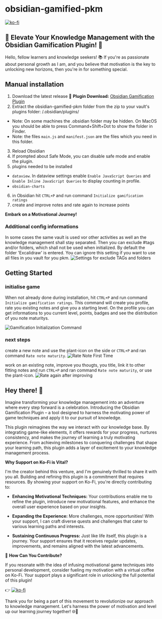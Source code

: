 # obsidian-gamified-pkm

[![ko-fi](https://ko-fi.com/img/githubbutton_sm.svg)](https://ko-fi.com/J3J6DYYS5)

## **🌟 Elevate Your Knowledge Management with the Obsidian Gamification Plugin! 🚀**

Hello, fellow learners and knowledge seekers! 📚 If you're as passionate about personal growth as I am, and you believe that motivation is the key to unlocking new horizons, then you're in for something special.


## Manual installation
1. Download the latest release 🔗 **Plugin Download:** [Obsidian Gamification Plugin](https://github.com/saertna/obsidian-gamified-pkm/releases/tag/0.0.81)
2. Extract the obsidian-gamified-pkm folder from the zip to your vault's plugins folder: <vault>/.obsidian/plugins/
 - Note: On some machines the .obsidian folder may be hidden. On MacOS you should be able to press Command+Shift+Dot to show the folder in Finder.
 - Note: the files `main.js` and `manifest.json` are the files which you need in this folder.
3. Reload Obsidian
4. If prompted about Safe Mode, you can disable safe mode and enable the plugin.
5. plugins needed to be installed
 -  `dataview`. In dataview settings enable `Enable JavaScript Queries` and `Enable Inline JavaScript Queries` to display counting in profile.
 -  `obsidian-charts`
6. in Obsidian hit `CTRL+P` and run command `Initialize gamification ratings`
7. create and improve notes and rate again to increase points

**Embark on a Motivational Journey!**

### Additional config informations

In some cases the same vault is used vor other activities as well an the knowledge management shall stay separated. Then you can exclude #tags and/or folders, which shall not be used when initialized. By default the folder 'Excalidraw' is entered. You can ignore this setting if you want to use all files in you vault for you pkm.
![Settings for exclude TAGs and folders](https://github.com/obsidian-gamified-pkm/obsidian-gamified-pkm/docs/images/SettingsExcludeTagsFolders.png)

## Getting Started

### initialise game

When not already done during installation, hit `CTRL+P` and run command `Initialize gamification ratings`. This command will create you profile, rate you existing notes and give you a starting level. On the profile you can get informations to you current level, points, badges and see the distribution of you note maturitys. 

![Gamification Initialization Command](https://github.com/obsidian-gamified-pkm/obsidian-gamified-pkm/docs/images/GamificationInitializationCommand.png)

### next steps

create a new note and use the plant-icon on the side or `CTRL+P` and ran command `Rate note maturity`.
![Rate Note First Time](https://github.com/obsidian-gamified-pkm/obsidian-gamified-pkm/docs/images/RateNoteFirstTime.png)

work on an existing note, improve you thougts, you title, link it to other fitting notes and run `CTRL+P` and ran command `Rate note maturity`, or use the plant-icon.
![Rate again after improving](https://github.com/obsidian-gamified-pkm/obsidian-gamified-pkm/docs/images/RateAfterImprovement.png)


## Hey there! 👋 
Imagine transforming your knowledge management into an adventure where every step forward is a celebration. Introducing the Obsidian Gamification Plugin – a tool designed to harness the motivating power of game techniques and apply it to our pursuit of knowledge.

This plugin reimagines the way we interact with our knowledge base. By integrating game-like elements, it offers rewards for your progress, nurtures consistency, and makes the journey of learning a truly motivating experience. From achieving milestones to conquering challenges that shape your learning path, this plugin adds a layer of excitement to your knowledge management process.

**Why Support on Ko-Fi is Vital?**

I'm the creator behind this venture, and I'm genuinely thrilled to share it with you all. Building and refining this plugin is a commitment that requires resources. By showing your support on Ko-Fi, you're directly contributing to:

- **Enhancing Motivational Techniques:** Your contributions enable me to refine the plugin, introduce new motivational features, and enhance the overall user experience based on your insights.

- **Expanding the Experience:** More challenges, more opportunities! With your support, I can craft diverse quests and challenges that cater to various learning paths and interests.

- **Sustaining Continuous Progress:** Just like life itself, this plugin is a journey. Your support ensures that it receives regular updates, improvements, and remains aligned with the latest advancements.

🎉 **How Can You Contribute?**

If you resonate with the idea of infusing motivational game techniques into personal development, consider fueling my motivation with a virtual coffee on Ko-Fi. Your support plays a significant role in unlocking the full potential of this plugin!

👉 [![ko-fi](https://ko-fi.com/img/githubbutton_sm.svg)](https://ko-fi.com/J3J6DYYS5)

Thank you for being a part of this movement to revolutionize our approach to knowledge management. Let's harness the power of motivation and level up our learning journey together! 🌐🌱


